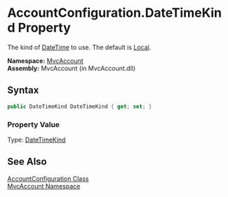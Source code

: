 AccountConfiguration.DateTimeKind Property
==========================================
The kind of [DateTime][1] to use. The default is [Local][2].

**Namespace:** [MvcAccount][3]  
**Assembly:** MvcAccount (in MvcAccount.dll)

Syntax
------

```csharp
public DateTimeKind DateTimeKind { get; set; }
```

### Property Value
Type: [DateTimeKind][2]

See Also
--------
[AccountConfiguration Class][4]  
[MvcAccount Namespace][3]  

[1]: http://msdn.microsoft.com/en-us/library/03ybds8y
[2]: http://msdn.microsoft.com/en-us/library/shx7s921
[3]: ../README.md
[4]: README.md